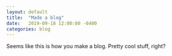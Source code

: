 ```yaml
---
layout: default
title:  "Made a blog"
date:   2019-09-18 12:00:00 -0400
categories: blog
---
```

Seems like this is how you make a blog. Pretty cool stuff, right?
